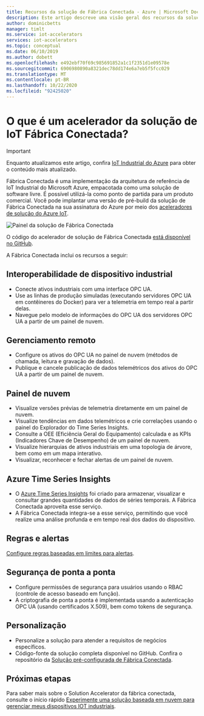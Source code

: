 ```yaml
---
title: Recursos da solução de Fábrica Conectada - Azure | Microsoft Docs
description: Este artigo descreve uma visão geral dos recursos da solução pré-configurada de fábrica conectada, como painel de nuvem, regras e alertas.
author: dominicbetts
manager: timlt
ms.service: iot-accelerators
services: iot-accelerators
ms.topic: conceptual
ms.date: 06/10/2019
ms.author: dobett
ms.openlocfilehash: e492ebf70f69c985691852a1c1f2351d1e09578e
ms.sourcegitcommit: 6906980890a8321dec78dd174e6a7eb5f5fcc029
ms.translationtype: MT
ms.contentlocale: pt-BR
ms.lasthandoff: 10/22/2020
ms.locfileid: "92425020"
---
```

# <a name="what-is-connected-factory-iot-solution-accelerator"></a>O que é um acelerador da solução de IoT Fábrica Conectada?

> [!IMPORTANT]
> Enquanto atualizamos este artigo, confira [IoT Industrial do Azure](https://azure.github.io/Industrial-IoT/) para obter o conteúdo mais atualizado.

Fábrica Conectada é uma implementação da arquitetura de referência de IoT Industrial do Microsoft Azure, empacotada como uma solução de software livre. É possível utilizá-la como ponto de partida para um produto comercial. Você pode implantar uma versão de pré-build da solução de Fábrica Conectada na sua assinatura do Azure por meio dos [aceleradores de solução do Azure IoT](https://www.azureiotsolutions.com/#solutions/types/CF).

![Painel da solução de Fábrica Conectada](./media/iot-accelerators-connected-factory-features/dashboard.png)

O código do acelerador de solução de Fábrica Conectada [está disponível no GitHub](https://github.com/Azure/azure-iot-connected-factory).

A Fábrica Conectada inclui os recursos a seguir:

## <a name="industrial-device-interoperability"></a>Interoperabilidade de dispositivo industrial

- Conecte ativos industriais com uma interface OPC UA.
- Use as linhas de produção simuladas (executando servidores OPC UA em contêineres do Docker) para ver a telemetria em tempo real a partir delas.
- Navegue pelo modelo de informações do OPC UA dos servidores OPC UA a partir de um painel de nuvem.

## <a name="remote-management"></a>Gerenciamento remoto

- Configure os ativos do OPC UA no painel de nuvem (métodos de chamada, leitura e gravação de dados).
- Publique e cancele publicação de dados telemétricos dos ativos do OPC UA a partir de um painel de nuvem.

## <a name="cloud-dashboard"></a>Painel de nuvem

- Visualize versões prévias de telemetria diretamente em um painel de nuvem.
- Visualize tendências em dados telemétricos e crie correlações usando o painel do Explorador do Time Series Insights.
- Consulte a OEE (Eficiência Geral do Equipamento) calculada e as KPIs (Indicadores Chave de Desempenho) de um painel de nuvem.
- Visualize hierarquias de ativos industriais em uma topologia de árvore, bem como em um mapa interativo.
- Visualizar, reconhecer e fechar alertas de um painel de nuvem.

## <a name="azure-time-series-insights"></a>Azure Time Series Insights

- O [Azure Time Series Insights](../time-series-insights/time-series-insights-overview.md) foi criado para armazenar, visualizar e consultar grandes quantidades de dados de séries temporais. A Fábrica Conectada aproveita esse serviço.
- A Fábrica Conectada integra-se a esse serviço, permitindo que você realize uma análise profunda e em tempo real dos dados do dispositivo.

## <a name="rules-and-alerts"></a>Regras e alertas

[Configure regras baseadas em limites para alertas](iot-accelerators-connected-factory-configure.md).

## <a name="end-to-end-security"></a>Segurança de ponta a ponta

- Configure permissões de segurança para usuários usando o RBAC (controle de acesso baseado em função).
- A criptografia de ponta a ponta é implementada usando a autenticação OPC UA (usando certificados X.509), bem como tokens de segurança.

## <a name="customizability"></a>Personalização

- Personalize a solução para atender a requisitos de negócios específicos.
- Código-fonte da solução completa disponível no GitHub. Confira o repositório da [Solução pré-configurada de Fábrica Conectada](https://github.com/Azure/azure-iot-connected-factory).

## <a name="next-steps"></a>Próximas etapas

Para saber mais sobre o Solution Accelerator da fábrica conectada, consulte o início rápido [Experimente uma solução baseada em nuvem para gerenciar meus dispositivos IOT industriais](quickstart-connected-factory-deploy.md).
